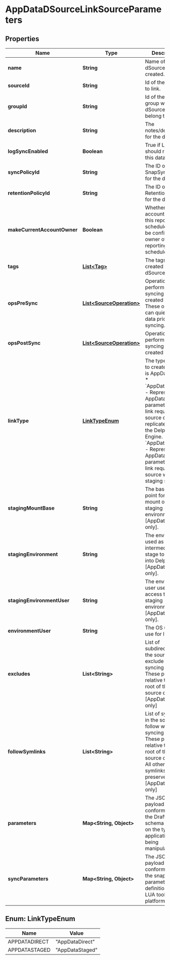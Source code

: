

# AppDataDSourceLinkSourceParameters


## Properties

| Name | Type | Description | Notes |
|------------ | ------------- | ------------- | -------------|
|**name** | **String** | Name of the dSource to be created. |  [optional] |
|**sourceId** | **String** | Id of the source to link. |  [optional] |
|**groupId** | **String** | Id of the dataset group where this dSource should belong to. |  [optional] |
|**description** | **String** | The notes/description for the dSource. |  [optional] |
|**logSyncEnabled** | **Boolean** | True if LogSync should run for this database. |  [optional] |
|**syncPolicyId** | **String** | The ID of the SnapSync policy for the dSource. |  [optional] |
|**retentionPolicyId** | **String** | The ID of the Retention policy for the dSource. |  [optional] |
|**makeCurrentAccountOwner** | **Boolean** | Whether the account creating this reporting schedule must be configured as owner of the reporting schedule. |  [optional] |
|**tags** | [**List&lt;Tag&gt;**](Tag.md) | The tags to be created for dSource. |  [optional] |
|**opsPreSync** | [**List&lt;SourceOperation&gt;**](SourceOperation.md) | Operations to perform before syncing the created dSource. These operations can quiesce any data prior to syncing. |  [optional] |
|**opsPostSync** | [**List&lt;SourceOperation&gt;**](SourceOperation.md) | Operations to perform after syncing a created dSource. |  [optional] |
|**linkType** | [**LinkTypeEnum**](#LinkTypeEnum) | The type of link to create. Default is AppDataDirect. * &#x60;AppDataDirect&#x60; - Represents the AppData specific parameters of a link request for a source directly replicated into the Delphix Engine. * &#x60;AppDataStaged&#x60; - Represents the AppData specific parameters of a link request for a source with a staging source.  |  [optional] |
|**stagingMountBase** | **String** | The base mount point for the NFS mount on the staging environment [AppDataStaged only]. |  [optional] |
|**stagingEnvironment** | **String** | The environment used as an intermediate stage to pull data into Delphix [AppDataStaged only]. |  [optional] |
|**stagingEnvironmentUser** | **String** | The environment user used to access the staging environment [AppDataStaged only]. |  [optional] |
|**environmentUser** | **String** | The OS user to use for linking. |  |
|**excludes** | **List&lt;String&gt;** | List of subdirectories in the source to exclude when syncing data. These paths are relative to the root of the source directory. [AppDataDirect only] |  [optional] |
|**followSymlinks** | **List&lt;String&gt;** | List of symlinks in the source to follow when syncing data. These paths are relative to the root of the source directory. All other symlinks are preserved. [AppDataDirect only] |  [optional] |
|**parameters** | **Map&lt;String, Object&gt;** | The JSON payload conforming to the DraftV4 schema based on the type of application data being manipulated. |  |
|**syncParameters** | **Map&lt;String, Object&gt;** | The JSON payload conforming to the snapshot parameters definition in a LUA toolkit or platform plugin. |  |



## Enum: LinkTypeEnum

| Name | Value |
|---- | -----|
| APPDATADIRECT | &quot;AppDataDirect&quot; |
| APPDATASTAGED | &quot;AppDataStaged&quot; |



